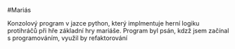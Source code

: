 #Mariás

Konzolový program v jazce python, který implmentuje herní logiku protihráčů při hře základní hry mariáše.
Program byl psán, kdzž jsem začínal s programováním, využil by refaktorování
